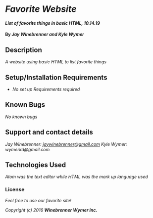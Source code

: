 # _Favorite Website_

#### _List of favorite things in basic HTML, 10.14.19_

#### By _**Jay Winebrenner and Kyle Wymer**_

## Description

_A website using basic HTML to list favorite things_

## Setup/Installation Requirements

* _No set up Requirements required_

## Known Bugs

_No known bugs_

## Support and contact details

_Jay Winebrenner: jaywinebrenner@gmail.com
  Kyle Wymer: wymerkd@gmail.com_

## Technologies Used

_Atom was the text editor while HTML was the mark up language used_

### License

*Feel free to use our favorite site!*

_Copyright (c) 2016_ **_Winebrenner Wymer inc._**
